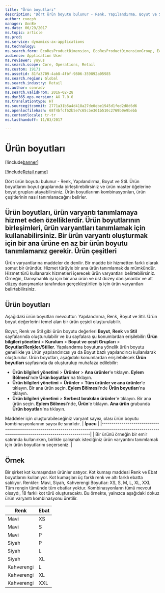 ```yaml
---
title: "Ürün boyutları"
description: "Dört ürün boyutu bulunur - Renk, Yapılandırma, Boyut ve Stil. Ürün boyutlarını boyut gruplarında birleştirebilirsiniz ve ürün master öğelerine boyut grupları atayabilirsiniz. Ürün boyutlarının kombinasyonları, ürün çeşitlerinin nasıl tanımlanacağını belirler."
author: cvocph
manager: AnnBe
ms.date: 06/20/2017
ms.topic: article
ms.prod: 
ms.service: dynamics-ax-applications
ms.technology: 
ms.search.form: EcoResProductDimension, EcoResProductDimensionGroup, EcoResProductMasterDimension, RetailEcoResColor, RetailEcoResSize, RetailEcoResStyle
audience: Application User
ms.reviewer: yuyus
ms.search.scope: Core, Operations, Retail
ms.custom: 19171
ms.assetid: 81fa3709-4ab8-4fbf-9806-359892a05985
ms.search.region: Global
ms.search.industry: Retail
ms.author: conradv
ms.search.validFrom: 2016-02-28
ms.dyn365.ops.version: AX 7.0.0
ms.translationtype: HT
ms.sourcegitcommit: 2771a31b5a4d418a27de0ebe1945d1fed2d8d6d6
ms.openlocfilehash: 68f4bfcf62b5e7c65cbe361b510c2769b0e9bebb
ms.contentlocale: tr-tr
ms.lasthandoff: 11/03/2017

---
```


# <a name="product-dimensions"></a>Ürün boyutları

[!include[banner](../includes/banner.md)]

[!include[Retail name](../includes/retail-name.md)]


Dört ürün boyutu bulunur - Renk, Yapılandırma, Boyut ve Stil. Ürün boyutlarını boyut gruplarında birleştirebilirsiniz ve ürün master öğelerine boyut grupları atayabilirsiniz. Ürün boyutlarının kombinasyonları, ürün çeşitlerinin nasıl tanımlanacağını belirler.

Ürün boyutları, ürün varyantı tanımlamaya hizmet eden özelliklerdir. Ürün boyutlarının birleşimleri, ürün varyantları tanımlamak için kullanabilirsiniz. Bir ürün varyantı oluşturmak için bir ana ürüne en az bir ürün boyutu tanımlamanız gerekir.
Ürün çeşitleri
----------------

Ürün varyantlarına maddeler de denilir. Bir madde bir hizmetten farklı olarak somut bir üründür. Hizmet türüyle bir ana ürün tanımlamak da mümkündür. Hizmet türü kullanarak hizmetleri içerecek ürün varyantları belirtebilirsiniz. Örneğin, Danışmanlık işi için bir ana ürün ve üst düzey danışmanlar ve alt düzey danışmanlar tarafından gerçekleştirilen iş için ürün varyantları belirtebilirsiniz.

## <a name="product-dimensions"></a>Ürün boyutları
Aşağıdaki ürün boyutları mevcuttur: Yapılandırma, Renk, Boyut ve Stil. Ürün boyut değerlerini temel alan bir ürün çeşidi oluşturulabilir.

Boyut, Renk ve Stil gibi ürün boyutu değerleri **Boyut**, **Renk** ve **Stil** sayfalarında oluşturulabilir ve bu sayfalara şu konumlardan erişilebilir: **Ürün bilgileri yönetimi** &gt; **Kurulum** &gt; **Boyut ve çeşit Grupları** &gt; **Boyutlar/Renkler/Stiller**. Yapılandırma boyutuna yönelik ürün boyutu genellikle ya Ürün yapılandırıcısı ya da Boyut bazlı yapılandırıcı kullanılarak oluşturulur. Ürün boyutları, aşağıdaki konumlardan erişilebilecek **Ürün boyutları** sayfasında da oluşturulup muhafaza edilebilir:
-   **Ürün bilgileri yönetimi** &gt; **Ürünler** &gt; **Ana ürünler**'e tıklayın. **Eylem Bölmesi**'nde **Ürün boyutları**'na tıklayın.
-   **Ürün bilgileri yönetimi** &gt; **Ürünler** &gt; **Tüm ürünler ve ana ürünler**'e tıklayın. Bir ana ürün seçin. **Eylem Bölmesi**'nde **Ürün boyutları**'na tıklayın.
-   **Ürün bilgileri yönetimi** &gt; **Serbest bırakılan ürünler**'e tıklayın. Bir ana ürün seçin. **Eylem Bölmesi**'nde, **Ürün**'e tıklayın. **Ana ürün** grubunda **Ürün boyutları**'na tıklayın.

Maddeler için oluşturabileceğiniz varyant sayısı, olası ürün boyutu kombinasyonlarının sayısı ile sınırlıdır.
| **İpucu**                                                                                                                                              |
|------------------------------------------------------------------------------------------------------------------------------------------------------|
| Bir ürünü örneğin bir emir satırında kullanırken, birlikle çalışmak istediğiniz ürün varyantını tanımlamak için ürün boyutlarını seçerseniz. |

## <a name="example"></a>Örnek
Bir şirket kot kumaşından ürünler satıyor. Kot kumaşı maddesi Renk ve Ebat boyutlarını kullanıyor. Kot kumaşları üç farklı renk ve altı farklı ebatta satılıyor. Renkler: Mavi, Siyah, Kahverengi Boyutlar: XS, S, M, L, XL, XXL Tüm rengin tümünde tüm ebatlar yoktur. Kombinasyonların tümü mevcut olsaydı, 18 farklı kot türü oluşturacaktı. Bu örnekte, yalnızca aşağıdaki dokuz ürün varyantı kombinasyonu üretilir.

| Renk | Ebat |
|-------|------|
| Mavi  | XS   |
| Mavi  | S    |
| Mavi  | P    |
| Siyah | P    |
| Siyah | L    |
| Siyah | XL   |
| Kahverengi | L    |
| Kahverengi | XL   |
| Kahverengi | XXL  |






